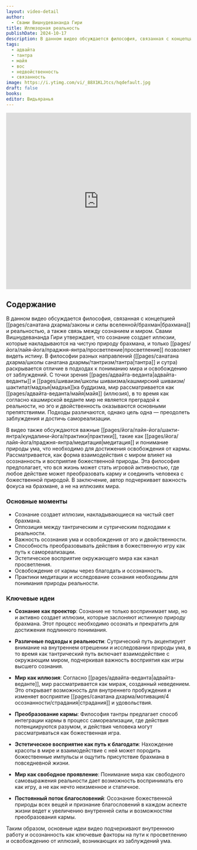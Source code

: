 ```yaml
---
layout: video-detail
author:
  - Свами Вишнудевананда Гири
title: Иллюзорная реальность
publishDate: 2024-10-17
description: В данном видео обсуждается философия, связанная с концепцией брахмана и реальностью, а также связь между сознанием и миром. Свами Вишнудевананда Гири утверждает, что сознание создает иллюзии, которые накладываются на чистую природу брахмана, и только просветление позволяет видеть истину.
tags:
  - адвайта
  - тантра
  - майя
  - вос
  - недвойственность
  - связанность
image: https://i.ytimg.com/vi/_88X1KLJtcs/hqdefault.jpg
draft: false
books: 
editor: Видьяранья
---
```


<iframe width="100%" height="480px" src="https://www.youtube.com/embed/_88X1KLJtcs" title="YouTube video player" frameborder="0" allow="accelerometer; autoplay; clipboard-write; encrypted-media; gyroscope; picture-in-picture; web-share" referrerpolicy="strict-origin-when-cross-origin" allowfullscreen></iframe>

## Содержание

В данном видео обсуждается философия, связанная с концепцией [[pages/санатана дхарма/законы и силы вселенной/брахман|брахмана]] и реальностью, а также связь между сознанием и миром. Свами Вишнудевананда Гири утверждает, что сознание создает иллюзии, которые накладываются на чистую природу брахмана, и только [[pages/йога/лайя-йога/праджня-янтра/просветление|просветление]] позволяет видеть истину. В философии разных направлений ([[pages/санатана дхарма/школы санатана дхармы/тантризм/тантра|тантра]] и сутра) раскрывается отличие в подходах к пониманию мира и освобождению от заблуждений. С точки зрения [[pages/адвайта-веданта|адвайта-веданты]] и [[pages/шиваизм/школы шиваизма/кашмирский шиваизм/шактипат/мадхья|мадхья]]ка буддизма, мир рассматривается как [[pages/адвайта-веданта/майя|майя]] (иллюзия), в то время как согласно кашмирской веданте мир не является преградой к реальности, но эго и двойственность оказываются основными препятствиями. Подходы различаются, однако цель одна — преодолеть заблуждения и достичь самореализации.

В видео также обсуждаются важные [[pages/йога/лайя-йога/шакти-янтра/кундалини-йога/практики|практики]], такие как [[pages/йога/лайя-йога/праджня-янтра/медитация|медитация]] и понимание природы ума, что необходимо для достижения освобождения от кармы. Рассматривается, как форма взаимодействия с миром влияет на осознанность и восприятие божественной природы. Эта философия предполагает, что вся жизнь может стать игровой активностью, где любое действие может преобразовать карму и соединить человека с божественной природой. В заключение, автор подчеркивает важность фокуса на брахмане, а не на иллюзиях мира.

### Основные моменты

- Сознание создает иллюзии, накладывающиеся на чистый свет брахмана.
- Оппозиция между тантрическим и сутрическим подходами к реальности.
- Важность осознания ума и освобождения от эго и двойственности.
- Способность преобразовывать действия в божественную игру как путь к самореализации.
- Эстетическое восприятие окружающего мира как канал просветления.
- Освобождение от кармы через благодать и осознанность.
- Практики медитации и исследование сознания необходимы для понимания природы реальности.

### Ключевые идеи

- **Сознание как проектор**: Сознание не только воспринимает мир, но и активно создает иллюзии, которые заслоняют истинную природу брахмана. Этот процесс необходимо осознать и прекратить для достижения подлинного понимания.
    
- **Различные подходы к реальности**: Сутрический путь акцентирует внимание на внутреннем отрешении и исследовании природы ума, в то время как тантрический путь включает взаимодействие с окружающим миром, подчеркивая важность восприятия как игры высшего сознания.
    
- **Мир как иллюзия**: Согласно [[pages/адвайта-веданта|адвайта-веданте]], мир рассматривается как мираж, созданный неведением. Это открывает возможность для внутреннего пробуждения и изменяет восприятие [[pages/санатана дхарма/мотивация/4 осознанности/страдания|страдания]] и удовольствия.
    
- **Преобразование кармы**: Философия тантры предлагает способ интеграции кармы в процесс самореализации, где действия потенциируются разумом, и действия человека могут рассматриваться как божественная игра.
    
- **Эстетическое восприятие как путь к благодати**: Нахождение красоты в мире и взаимодействие с ней может породить божественные импульсы и ощутить присутствие брахмана в повседневной жизни.
    
- **Мир как свободное проявление**: Понимание мира как свободного самовыражения реальности дает возможность воспринимать его как игру, а не как нечто неизменное и статичное.
    
- **Постоянный поток благословений**: Осознание божественной природы всех вещей и признание благословений в каждом аспекте жизни ведет к увеличению внутренней силы и возможностям преобразования кармы.
    

Таким образом, основные идеи видео подчеркивают внутреннюю работу и осознанность как ключевые факторы на пути к просветлению и освобождению от иллюзий, возникающих из заблуждений ума.
